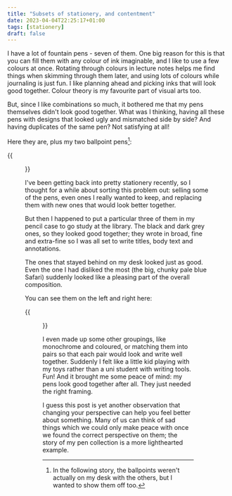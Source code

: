 ```yaml
---
title: "Subsets of stationery, and contentment"
date: 2023-04-04T22:25:17+01:00
tags: [stationery]
draft: false
---
```


I have a lot of fountain pens - seven of them. One big reason for this is that you can fill them with any colour of ink imaginable, and I like to use a few colours at once. Rotating through colours in lecture notes helps me find things when skimming through them later, and using lots of colours while journaling is just fun. I like planning ahead and picking inks that will look good together. Colour theory is my favourite part of visual arts too.

But, since I like combinations so much, it bothered me that my pens themselves didn't look good together. What was I thinking, having all these pens with designs that looked ugly and mismatched side by side? And having duplicates of the same pen? Not satisfying at all!

Here they are, plus my two ballpoint pens[^1]:

{{<figure src="mixed.jpg" caption="It's not relevant, but from left to right: Pilot Custom 74, Lamy Safari Black, Lamy Safari Blue Macaron, Lamy CP1, Pilot Kakuno Blue/Grey, Pilot Kakuno Clear, Leuchtturm Drehgriffel Nr.1 Aquamarine, Pilot Prera Orange, Kaweco Frosted Sport Ballpoint Natural Coconut.">}}

I've been getting back into pretty stationery recently, so I thought for a while about sorting this problem out: selling some of the pens, even ones I really wanted to keep, and replacing them with new ones that would look better together.

But then I happened to put a particular three of them in my pencil case to go study at the library. The black and dark grey ones, so they looked good together; they wrote in broad, fine and extra-fine so I was all set to write titles, body text and annotations.

The ones that stayed behind on my desk looked just as good. Even the one I had disliked the most (the big, chunky pale blue Safari) suddenly looked like a pleasing part of the overall composition.

You can see them on the left and right here:

{{<figure src="grouped.jpg" caption="Dark and bright groups. Much nicer.">}}

I even made up some other groupings, like monochrome and coloured, or matching them into pairs so that each pair would look and write well together. Suddenly I felt like a little kid playing with my toys rather than a uni student with writing tools. Fun! And it brought me some peace of mind: my pens look good together after all. They just needed the right framing.

I guess this post is yet another observation that changing your perspective can help you feel better about something. Many of us can think of sad things which we could only make peace with once we found the correct perspective on them; the story of my pen collection is a more lighthearted example.

[^1]: In the following story, the ballpoints weren't actually on my desk with the others, but I wanted to show them off too.
